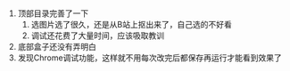 ##
1. 顶部目录完善了一下
   1. 选图片选了很久，还是从B站上抠出来了，自己选的不好看
   2. 调试还花费了大量时间，应该吸取教训
2. 底部盒子还没有弄明白
3. 发现Chrome调试功能，这样就不用每次改完后都保存再运行才能看到效果了
   